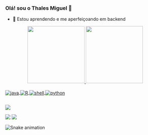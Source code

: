 ### Olá! sou o Thales Miguel 👋
- 🌱 Estou aprendendo e me aperfeiçoando em backend
<div align="center">
  <a href="https://github.com/ta7alo">
  <img height="180em" src="https://github-readme-stats.vercel.app/api?username=ta7alo&show_icons=true&theme=dark&include_all_commits=true&count_private=true"/>
  <img height="180em" src="https://github-readme-stats.vercel.app/api/top-langs/?username=ta7alo&layout=compact&langs_count=7&theme=dark"/>
</div>


<div style="display: inline_block"><br>


  <img align="center" alt="java"  src= "https://img.shields.io/badge/JavaScript-F7DF1E?style=for-the-badge&logo=javascript&logoColor=black" />
  <img align="center" alt="R" src="https://img.shields.io/badge/R-276DC3?style=for-the-badge&logo=r&logoColor=white" />
  <img align="center" alt="shell" src="https://img.shields.io/badge/Shell_Script-121011?style=for-the-badge&logo=gnu-bash&logoColor=white" />
  <img align="center" alt="python" src="https://img.shields.io/badge/Python-14354C?style=for-the-badge&logo=python&logoColor=white" />
</div>

    
  ##
 
<div> 

  <a href="https://instagram.com/ta7alo" target="_blank"><img src="https://img.shields.io/badge/-Instagram-%23E4405F?style=for-the-badge&logo=instagram&logoColor=white" target="_blank"></a>

 
  <a href = "mailto:thalesvictormiguel@gmail.com"><img src="https://img.shields.io/badge/-Gmail-%23333?style=for-the-badge&logo=gmail&logoColor=white" target="_blank"></a>
  <a href="https://www.linkedin.com/in/ta7alo" target="_blank"><img src="https://img.shields.io/badge/-LinkedIn-%230077B5?style=for-the-badge&logo=linkedin&logoColor=white" target="_blank"></a> 
 
  ![Snake animation](https://github.com/ta7alo/ta7alo/blob/output/github-contribution-grid-snake.svg)
 
</div>

  
